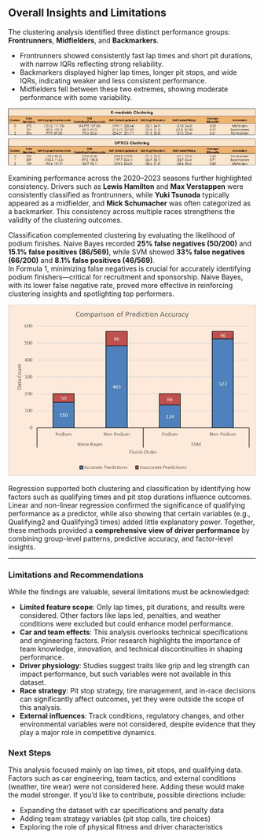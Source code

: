 ## Overall Insights and Limitations

The clustering analysis identified three distinct performance groups: **Frontrunners**, **Midfielders**, and **Backmarkers**.  
- Frontrunners showed consistently fast lap times and short pit durations, with narrow IQRs reflecting strong reliability.  
- Backmarkers displayed higher lap times, longer pit stops, and wide IQRs, indicating weaker and less consistent performance.  
- Midfielders fell between these two extremes, showing moderate performance with some variability.  

![Clustering Results](https://github.com/Vipin-P1/f1-driver-performance-analysis/blob/main/outputs/tables/Clustering%20result%20tables%20(K-Medoids%20%26%20OPTICS).jpg)

Examining performance across the 2020–2023 seasons further highlighted consistency. Drivers such as **Lewis Hamilton** and **Max Verstappen** were consistently classified as frontrunners, while **Yuki Tsunoda** typically appeared as a midfielder, and **Mick Schumacher** was often categorized as a backmarker. This consistency across multiple races strengthens the validity of the clustering outcomes.  

Classification complemented clustering by evaluating the likelihood of podium finishes. Naive Bayes recorded **25% false negatives (50/200)** and **15.1% false positives (86/569)**, while SVM showed **33% false negatives (66/200)** and **8.1% false positives (46/569)**.  
In Formula 1, minimizing false negatives is crucial for accurately identifying podium finishers—critical for recruitment and sponsorship. Naive Bayes, with its lower false negative rate, proved more effective in reinforcing clustering insights and spotlighting top performers.

![Classification Accuracy](https://github.com/Vipin-P1/f1-driver-performance-analysis/blob/main/outputs/visuals/Classification%20Accuracy%20Result.jpg)

Regression supported both clustering and classification by identifying how factors such as qualifying times and pit stop durations influence outcomes. Linear and non-linear regression confirmed the significance of qualifying performance as a predictor, while also showing that certain variables (e.g., Qualifying2 and Qualifying3 times) added little explanatory power. Together, these methods provided a **comprehensive view of driver performance** by combining group-level patterns, predictive accuracy, and factor-level insights.

---

### Limitations and Recommendations

While the findings are valuable, several limitations must be acknowledged:  
- **Limited feature scope**: Only lap times, pit durations, and results were considered. Other factors like laps led, penalties, and weather conditions were excluded but could enhance model performance.  
- **Car and team effects**: This analysis overlooks technical specifications and engineering factors. Prior research highlights the importance of team knowledge, innovation, and technical discontinuities in shaping performance.  
- **Driver physiology**: Studies suggest traits like grip and leg strength can impact performance, but such variables were not available in this dataset.  
- **Race strategy**: Pit stop strategy, tire management, and in-race decisions can significantly affect outcomes, yet they were outside the scope of this analysis.  
- **External influences**: Track conditions, regulatory changes, and other environmental variables were not considered, despite evidence that they play a major role in competitive dynamics.  

### Next Steps  
This analysis focused mainly on lap times, pit stops, and qualifying data. Factors such as car engineering, team tactics, and external conditions (weather, tire wear) were not considered here. Adding these would make the model stronger. If you’d like to contribute, possible directions include:

- Expanding the dataset with car specifications and penalty data
- Adding team strategy variables (pit stop calls, tire choices)
- Exploring the role of physical fitness and driver characteristics
